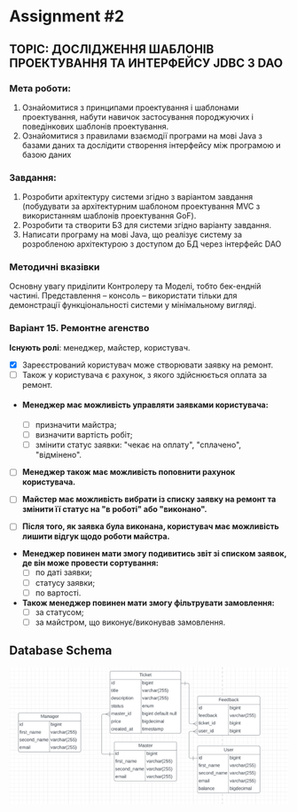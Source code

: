 # Assignment #2

## TOPIC: ДОСЛІДЖЕННЯ ШАБЛОНІВ ПРОЕКТУВАННЯ ТА ИНТЕРФЕЙСУ JDBC З DAO

### Мета роботи:
1) Ознайомитися з принципами проектування і шаблонами проектування, набути
   навичок застосування породжуючих і поведінкових шаблонів проектування.
2) Ознайомитися з правилами взаємодії програми на мові Java з базами даних та
   дослідити створення інтерфейсу між програмою и базою даних

### Завдання:
1) Розробити архітектуру системи згідно з варіантом завдання (побудувати за
   архітектурним шаблоном проектування MVC з використанням шаблонів проектування GoF).
2) Розробити та створити БЗ для системи згідно варіанту завдання.
3) Написати програму на мові Java, що реалізує систему за розробленою архітектурою з
   доступом до БД через інтерфейс DAO

### Методичні вказівки

Основну увагу приділити Контролеру та Моделі, тобто бек-ендній частині.
Представлення – консоль – використати тільки для демонстрації функціональності системи у
мінімальному вигляді.


### Варіант 15. Ремонтне агенство
**Існують ролі**: менеджер, майстер, користувач. 

- [x] Зареєстрований користувач може створювати заявку на ремонт.
- [ ] Також у користувача є рахунок, з якого здійснюється оплата за ремонт.

- #### Менеджер має можливість управляти заявками користувача:
  - [ ] призначити майстра;
  - [ ] визначити вартість робіт;
  - [ ] змінити статус заявки: "чекає на оплату", "сплачено", "відмінено".

- [ ] **Менеджер також має можливість поповнити рахунок користувача.**

- [ ] **Майстер має можливість вибрати із списку заявку на ремонт та змінити її статус на "в роботі" або "виконано".** 

- [ ] **Після того, як заявка була виконана, користувач має можливість лишити відгук щодо роботи майстра.**

- **Менеджер повинен мати змогу подивитись звіт зі списком заявок, де він може провести сортування:**
  - [ ] по даті заявки;
  - [ ] статусу заявки;
  - [ ] по вартості.

- **Також менеджер повинен мати змогу фільтрувати замовлення:**
  - [ ] за статусом;
  - [ ] за майстром, що виконує/виконував замовлення.

## Database Schema
![img](images/database_schema.png)